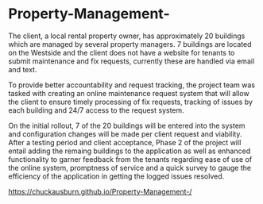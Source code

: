 # Property-Management-

The client, a local rental property owner, has approximately 20 buildings which are managed by several property managers. 7 buildings are located on the Westside and the client does not have a website for tenants to submit maintenance and fix requests, currently these are handled via email and text. 

To provide better accountability and request tracking, the project team was tasked with creating an online maintenance request system that will allow the client to ensure timely processing of fix requests, tracking of issues by each building and 24/7 access to the request system. 

On the initial rollout, 7 of the 20 buildings will be entered into the system and configuration changes will be made per client request and viability. After a testing period and client acceptance, Phase 2 of the project will entail adding the remaing buildings to the application as well as enhanced functionality to garner feedback from the tenants regarding ease of use of the online system, promptness of service and a quick survey to gauge the efficiency of the application in getting the logged issues resolved. 

https://chuckausburn.github.io/Property-Management-/
